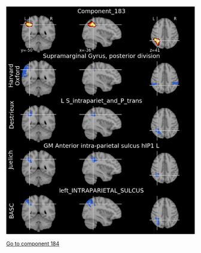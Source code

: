 ![183](preliminary/183.jpg "Component 183")

[Go to component 184](https://parietal-inria.github.io/MODL_atlas/256/184 "Component 184")
